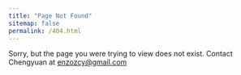 ```yaml
---
title: "Page Not Found"
sitemap: false
permalink: /404.html
---
```


Sorry, but the page you were trying to view does not exist. Contact Chengyuan at [enzozcy@gmail.com](enzozcy@gmail.com)

<script type="text/javascript">
  var GOOG_FIXURL_LANG = 'en';
  var GOOG_FIXURL_SITE = '{{ site.url }}'
</script>
<script type="text/javascript"
  src="//linkhelp.clients.google.com/tbproxy/lh/wm/fixurl.js">
</script>
